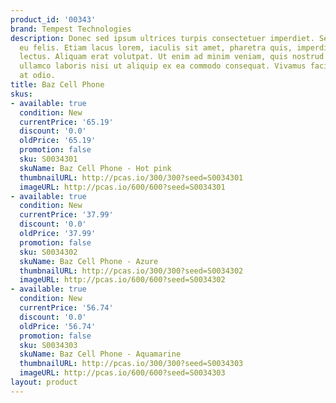 ```yaml
---
product_id: '00343'
brand: Tempest Technologies
description: Donec sed ipsum ultrices turpis consectetuer imperdiet. Sed eu mi. Curabitur
  eu felis. Etiam lacus lorem, iaculis sit amet, pharetra quis, imperdiet sit amet,
  lectus. Aliquam erat volutpat. Ut enim ad minim veniam, quis nostrud exercitation
  ullamco laboris nisi ut aliquip ex ea commodo consequat. Vivamus facilisis diam
  at odio.
title: Baz Cell Phone
skus:
- available: true
  condition: New
  currentPrice: '65.19'
  discount: '0.0'
  oldPrice: '65.19'
  promotion: false
  sku: S0034301
  skuName: Baz Cell Phone - Hot pink
  thumbnailURL: http://pcas.io/300/300?seed=S0034301
  imageURL: http://pcas.io/600/600?seed=S0034301
- available: true
  condition: New
  currentPrice: '37.99'
  discount: '0.0'
  oldPrice: '37.99'
  promotion: false
  sku: S0034302
  skuName: Baz Cell Phone - Azure
  thumbnailURL: http://pcas.io/300/300?seed=S0034302
  imageURL: http://pcas.io/600/600?seed=S0034302
- available: true
  condition: New
  currentPrice: '56.74'
  discount: '0.0'
  oldPrice: '56.74'
  promotion: false
  sku: S0034303
  skuName: Baz Cell Phone - Aquamarine
  thumbnailURL: http://pcas.io/300/300?seed=S0034303
  imageURL: http://pcas.io/600/600?seed=S0034303
layout: product
---
```


